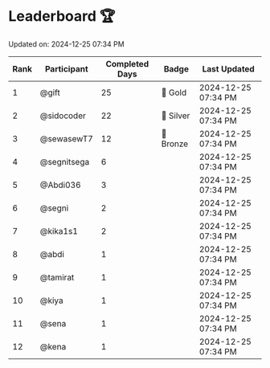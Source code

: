 # Leaderboard 🏆

Updated on: 2024-12-25 07:34 PM

| Rank | Participant       | Completed Days | Badge      | Last Updated         |
|------|-------------------|----------------|------------|----------------------|
| 1    | @gift             | 25             | 🏅 Gold     | 2024-12-25 07:34 PM |
| 2    | @sidocoder        | 22             | 🥈 Silver   | 2024-12-25 07:34 PM |
| 3    | @sewasewT7        | 12             | 🥉 Bronze   | 2024-12-25 07:34 PM |
| 4    | @segnitsega       | 6              |            | 2024-12-25 07:34 PM |
| 5    | @Abdi036          | 3              |            | 2024-12-25 07:34 PM |
| 6    | @segni            | 2              |            | 2024-12-25 07:34 PM |
| 7    | @kika1s1          | 2              |            | 2024-12-25 07:34 PM |
| 8    | @abdi             | 1              |            | 2024-12-25 07:34 PM |
| 9    | @tamirat          | 1              |            | 2024-12-25 07:34 PM |
| 10   | @kiya             | 1              |            | 2024-12-25 07:34 PM |
| 11   | @sena             | 1              |            | 2024-12-25 07:34 PM |
| 12   | @kena             | 1              |            | 2024-12-25 07:34 PM |
